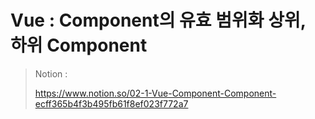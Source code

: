 # Vue : Component의 유효 범위화 상위, 하위 Component

> Notion : 
>
> https://www.notion.so/02-1-Vue-Component-Component-ecff365b4f3b495fb61f8ef023f772a7